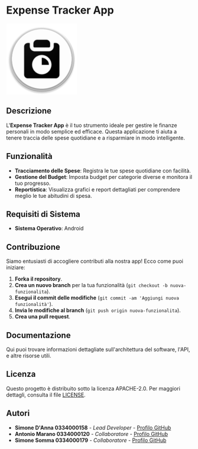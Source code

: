 # Expense Tracker App

![Logo](app/src/main/res/mipmap-xxxhdpi/ic_logo.webp)

## Descrizione

L'**Expense Tracker App** è il tuo strumento ideale per gestire le finanze personali in modo semplice ed efficace. Questa applicazione ti aiuta a tenere traccia delle spese quotidiane e a risparmiare in modo intelligente.

## Funzionalità

- **Tracciamento delle Spese**: Registra le tue spese quotidiane con facilità.
- **Gestione del Budget**: Imposta budget per categorie diverse e monitora il tuo progresso.
- **Reportistica**: Visualizza grafici e report dettagliati per comprendere meglio le tue abitudini di spesa.

## Requisiti di Sistema

- **Sistema Operativo**: Android

## Contribuzione

Siamo entusiasti di accogliere contributi alla nostra app! Ecco come puoi iniziare:

1. **Forka il repository**.
2. **Crea un nuovo branch** per la tua funzionalità (`git checkout -b nuova-funzionalita`).
3. **Esegui il commit delle modifiche** (`git commit -am 'Aggiungi nuova funzionalità'`).
4. **Invia le modifiche al branch** (`git push origin nuova-funzionalita`).
5. **Crea una pull request**.

## Documentazione

Qui puoi trovare informazioni dettagliate sull'architettura del software, l'API, e altre risorse utili.

## Licenza

Questo progetto è distribuito sotto la licenza APACHE-2.0.
Per maggiori dettagli, consulta il file [LICENSE](LICENSE).

## Autori

- **Simone D'Anna 0334000158** - *Lead Developer* - [Profilo GitHub](https://github.com/simone7121)
- **Antonio Marano 0334000120** - *Collaboratore* - [Profilo GitHub](https://github.com/itsrealtony)
- **Simone Somma 0334000179** - *Collaboratore* - [Profilo GitHub](https://github.com/simonci683)